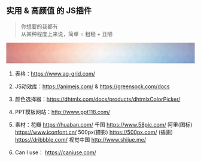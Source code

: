 ## 实用 & 高颜值 的 JS插件

> 你想要的我都有    
> 从某种程度上来说，简单 = 粗糙 + 丑陋

<img src="colors.png">

1. 表格：https://www.ag-grid.com/

2. JS动效库：https://animejs.com/  &  https://greensock.com/docs

3. 颜色选择器：https://dhtmlx.com/docs/products/dhtmlxColorPicker/

4. PPT模板网站：http://www.ppt118.com/

5. 素材：花瓣 https://huaban.com/ 千图 https://www.58pic.com/ 阿里(图标) https://www.iconfont.cn/ 
   500px(摄影) https://500px.com/ (插画) https://dribbble.com/ 视觉中国 http://www.shijue.me/

6. Can I use： https://caniuse.com/
